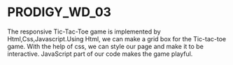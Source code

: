 # PRODIGY_WD_03

 The responsive Tic-Tac-Toe game is implemented by Html,Css,Javascript.Using Html, we can make a grid box for the Tic-tac-toe game.
With the help of css, we can style our page and make it to be interactive.
JavaScript part of our code makes the game playful.
